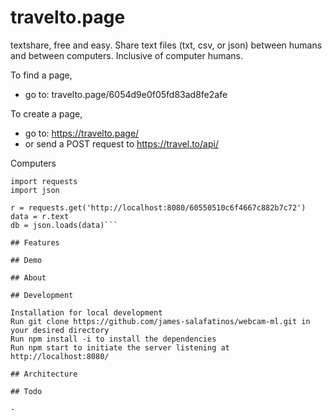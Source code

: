 # travelto.page

textshare, free and easy. Share text files (txt, csv, or json) between humans and between computers. Inclusive of computer humans.

To find a page,

- go to: travelto.page/6054d9e0f05fd83ad8fe2afe

To create a page,

- go to: https://travelto.page/
- or send a POST request to https://travel.to/api/


Computers
```import pandas as pd 
import requests
import json

r = requests.get('http://localhost:8080/60550510c6f4667c882b7c72')
data = r.text
db = json.loads(data)```

## Features

## Demo

## About

## Development

Installation for local development
Run git clone https://github.com/james-salafatinos/webcam-ml.git in your desired directory
Run npm install -i to install the dependencies
Run npm start to initiate the server listening at http://localhost:8080/

## Architecture

## Todo

-
